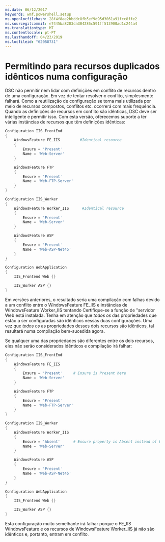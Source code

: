 ```yaml
---
ms.date: 06/12/2017
keywords: wmf,powershell,setup
ms.openlocfilehash: 28f4f8ae2bbddc8fb5ef9d95d3061a91fcc8ffe2
ms.sourcegitcommit: e7445ba8203da304286c591ff513900ad1c244a4
ms.translationtype: MT
ms.contentlocale: pt-PT
ms.lasthandoff: 04/23/2019
ms.locfileid: "62058731"
---
```

# <a name="allowing-for-identical-duplicate-resources-in-a-configuration"></a>Permitindo para recursos duplicados idênticos numa configuração

DSC não permitir nem lidar com definições em conflito de recursos dentro de uma configuração. Em vez de tentar resolver o conflito, simplesmente falhará. Como a reutilização de configuração se torna mais utilizada por meio de recursos compostos, conflitos etc. ocorrerá com mais frequência. Quando as definições de recursos em conflito são idênticas, DSC deve ser inteligente e permitir isso. Com esta versão, oferecemos suporte a ter várias instâncias de recursos que têm definições idênticas:

```powershell
Configuration IIS_FrontEnd
{
    WindowsFeature FE_IIS         #Identical resource
    {
        Ensure = 'Present'
        Name = 'Web-Server'
    }

    WindowsFeature FTP
    {
        Ensure = 'Present'
        Name = 'Web-FTP-Server'
    }
}

Configuration IIS_Worker
{
    WindowsFeature Worker_IIS      #Identical resource
    {
        Ensure = 'Present'
        Name = 'Web-Server'
    }

    WindowsFeature ASP
    {
        Ensure = 'Present'
        Name = 'Web-ASP-Net45'
    }
}

Configuration WebApplication
{
    IIS_Frontend Web {}

    IIS_Worker ASP {}
}
```

Em versões anteriores, o resultado seria uma compilação com falhas devido a um conflito entre o WindowsFeature FE_IIS e instâncias de WindowsFeature Worker_IIS tentando Certifique-se a função de "servidor Web está instalada. Tenha em atenção que *todos os* das propriedades que estão a ser configuradas são idênticos nessas duas configurações. Uma vez que *todos os* as propriedades desses dois recursos são idênticos, tal resultará numa compilação bem-sucedida agora.

Se qualquer uma das propriedades são diferentes entre os dois recursos, eles não serão considerados idênticos e compilação irá falhar:

```powershell
Configuration IIS_FrontEnd
{
    WindowsFeature FE_IIS
    {
        Ensure = 'Present'     # Ensure is Present here
        Name = 'Web-Server'
    }

    WindowsFeature FTP
    {
        Ensure = 'Present'
        Name = 'Web-FTP-Server'
    }
}

Configuration IIS_Worker
{
    WindowsFeature Worker_IIS
    {
        Ensure = 'Absent'      # Ensure property is Absent instead of Present
        Name = 'Web-Server'
    }

    WindowsFeature ASP
    {
        Ensure = 'Present'
        Name = 'Web-ASP-Net45'
    }
}

Configuration WebApplication
{
    IIS_Frontend Web {}

    IIS_Worker ASP {}
}
```

Esta configuração muito semelhante irá falhar porque o FE_IIS WindowsFeature e os recursos de WindowsFeature Worker_IIS já não são idênticos e, portanto, entram em conflito.
